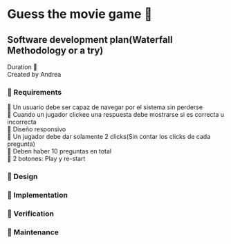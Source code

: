 # Guess the movie game 👾
## Software development plan(Waterfall Methodology or a try)
Duration 📍<br>
Created by Andrea <br>
### 🚩 Requirements <br>
📌 Un usuario debe ser capaz de navegar por el sistema sin perderse <br>
📌 Cuando un jugador clickee una respuesta debe mostrarse si es correcta u incorrecta <br>
📌 Diseño responsivo <br>
📌 Un jugador debe dar solamente 2 clicks(Sin contar los clicks de cada pregunta) <br>
📌 Deben haber 10 preguntas en total <br>
📌 2 botones: Play y re-start <br>
### 🚩 Design <br>
### 🚩 Implementation <br>
### 🚩 Verification <br>
### 🚩 Maintenance <br>
